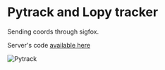 # Pytrack and Lopy tracker

Sending coords through sigfox.

Server's code [available here](https://github.com/xefiji/tracker_api)


![Pytrack](https://pycom.io/wp-content/uploads/2020/03/Website-Product-Shots-Pytrack-front-LoPy4.png)